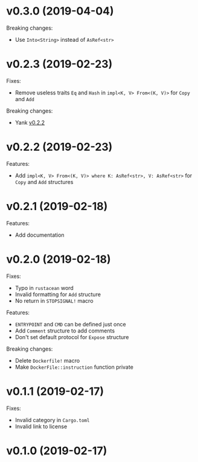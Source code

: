 # v0.3.0 (2019-04-04)
Breaking changes:
* Use `Into<String>` instead of `AsRef<str>`

# v0.2.3 (2019-02-23)
Fixes:
* Remove useless traits `Eq` and `Hash` in `impl<K, V> From<(K, V)>` for `Copy` and `Add`

Breaking changes:
* Yank [v0.2.2](#v022-2019-02-23)

# v0.2.2 (2019-02-23)
Features:
* Add `impl<K, V> From<(K, V)> where K: AsRef<str>, V: AsRef<str>` for `Copy` and `Add` structures

# v0.2.1 (2019-02-18)
Features:
* Add documentation

# v0.2.0 (2019-02-18)
Fixes:
* Typo in `rustacean` word
* Invalid formatting for `Add` structure
* No return in `STOPSIGNAL!` macro

Features:
* `ENTRYPOINT` and `CMD` can be defined just once
* Add `Comment` structure to add comments
* Don't set default protocol for `Expose` structure

Breaking changes:
* Delete `Dockerfile!` macro
* Make `DockerFile::instruction` function private

# v0.1.1 (2019-02-17)
Fixes:
* Invalid category in `Cargo.toml`
* Invalid link to license

# v0.1.0 (2019-02-17)
